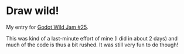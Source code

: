# Draw wild!

My entry for [Godot Wild Jam #25](https://itch.io/jam/godot-wild-jam-25).

This was kind of a last-minute effort of mine (I did in about 2 days) and much of the code is thus a bit rushed. It was still very fun to do though!
